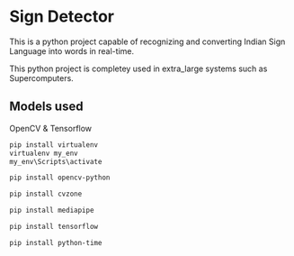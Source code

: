 #  Sign Detector

This is a python project capable of recognizing and converting Indian Sign Language into words in real-time. 

This python project is completey used in extra_large systems such as Supercomputers.

## Models used
OpenCV &
Tensorflow


```bash
pip install virtualenv  
virtualenv my_env      
my_env\Scripts\activate

```


```bash
pip install opencv-python
```



```bash
pip install cvzone

```


```bash
pip install mediapipe
```



```bash
pip install tensorflow
```



```bash
pip install python-time
```


